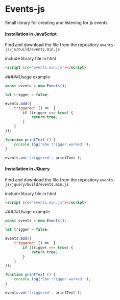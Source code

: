 # Events-js
Small library for creating and listening for js events
#### Installation in JavaScript
Find and download the file from the repository
``
events-js/js/build/events.min.js
``

include library file in html
```html
<script src="events.min.js"></script>
```

#####Usage example
```javascript
const events = new Events();

let trigger = false;

events.add({
	triggered: () =>  {
		if (trigger === true) {
			return true;
		}
	}
});

function printText () {
	console.log('Еhe trigger worked!');
}

events.on('triggered', printText );
```

#### Installation in JQuery
Find and download the file from the repository
``
events-js/jquery/build/events.min.js
``

include library file in html
```html
<script src="events.min.js"></script>
```

#####Usage example
```javascript
const events = new Events();

let trigger = false;

events.add({
	triggered: () =>  {
		if (trigger === true) {
			return true;
		}
	}
});

function printText () {
	console.log('Еhe trigger worked!');
}

events.on('triggered', printText );
```

